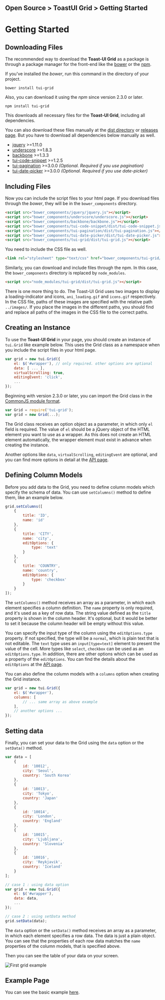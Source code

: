 ## Open Source > ToastUI Grid > Getting Started

# Getting Started

## Downloading Files

The recommended way to download the **Toast-UI Grid** as a package is through a package manager for the front-end like the [bower](http://bower.io) or the [npm](https://www.npmjs.com/).

If you've installed the *bower*, run this command in the directory of your project.

```
bower install tui-grid
```

Also, you can download it using the *npm* since version 2.3.0 or later.

```
npm install tui-grid
```

This downloads all necessary files for the **Toast-UI Grid**, including all dependencies.

You can also download these files manually at the [dist directory](https://github.com/nhnent/tui.grid/tree/production/dist) or [releases page](https://github.com/nhnent/tui.grid/releases). But you have to download all dependencies below manually as well.

- [jquery](https://jquery.com/) >=1.11.0
- [underscore](http://underscorejs.org/) >=1.8.3
- [backbone](http://backbonejs.org/) >=1.3.3
- [tui-code-snippet](https://github.com/nhnent/tui.code-snippett) >=1.2.5
- [tui-pagination](https://github.com/nhnent/tui.pagination) >=3.0.0 *(Optional. Required if you use pagination)*
- [tui-date-picker](https://github.com/nhnent/tui.date-picker) >=3.0.0 *(Optional. Required if you use date-picker)*


## Including Files

Now you can include the script files to your html page. If you download files through the *bower*, they will be in the `bower_components` directory.

```html
<script src="bower_components/jquery/jquery.js"></script>
<script src="bower_components/underscore/underscore.js"></script>
<script src="bower_components/backbone/backbone.js"></script>
<script src="bower_components/tui-code-snippet/dist/tui-code-snippet.js"></script>
<script src="bower_components/tui-pagination/dist/tui-pagination.js"></script>
<script src="bower_components/tui-date-picker/dist/tui-date-picker.js"></script>
<script src="bower_components/tui-grid/dist/tui-grid.js"></script>
```

You need to include the CSS file as well.

```html
<link rel="stylesheet" type="text/css" href="bower_components/tui-grid/dist/tui-grid.css" />
```

Similarly, you can download and include files through the npm. In this case, the `bower_components` directory is replaced by `node_modules`.

```html
<script src="node_modules/tui-grid/dist/tui-grid.js"></script>
```

There is one more thing to do. The Toast-UI Grid uses two images to display a loading-indicator and icons, `ani_loading.gif` and `icons.gif` respectively. In the CSS file, paths of these images are specified with the relative path `../images/`. If you place the images in the different paths, you should find and replace all paths of the images in the CSS file to the correct paths.

## Creating an Instance

To use the **Toast-UI Grid** in your page, you should create an instance of `tui.Grid` like example below.
This uses the Grid class as a namespace when you include the script files in your html page.

```javascript
var grid = new tui.Grid({
    el: $('#wrapper'), // only required. other options are optional
    data: [ ... ],
    virtualScrolling: true,
    editingEvent: 'click',
    ...
});
```

Beginning with version 2.3.0 or later, you can import the Grid class in the [CommonJS module format](https://webpack.js.org/api/module-methods/#commonjs).

```js
var Grid = require('tui-grid');
var grid = new Grid(...);
```

The Grid class receives an option object as a parameter, in which only `el` field is required. The value of `el` should be a jQuery object of the HTML element you want to use as a wrapper. As this does not create an HTML element automatically, the wrapper element must exist in advance when creating the instance.

Another options like `data`, `virtualScrolling`, `editingEvent` are optional, and you can find more options in detail at the [API page](https://nhnent.github.io/tui.grid/api).

## Defining Column Models

Before you add data to the Grid, you need to define column models which specify the schema of data. You can use `setColumns()` method to define them, like an example below.

```javascript
grid.setColumns([
    {
        title: 'ID',
        name: 'id'
    },
    {
        title: 'CITY',
        name: 'city',
        editOptions: {
            type: 'text'    
        }    
    },
    {
        title: 'COUNTRY',
        name: 'country',
        editOptions: {
            type: 'checkbox'    
        }
    }
]);
```

The `setColumns()` method receives an array as a parameter, in which each element specifies a column definition.
The `name` property is only required, and it's used as a key of row data. The string value defined as the `title` property is shown in the column header. It's optional, but it would be better to set it because the column header will be empty without this value.

You can specify the input type of the column using the `editOptions.type` property. If not specified, the type will be a `normal`, which is plain text that is not editable. The `text` type uses an `input[type=text]` element to present the value of the cell. More types like `select`, `checkbox` can be used as an `editOptions.type`. In addition, there are other options which can be used as a property of the `editOptions`. You can find the details about the `editOptions` at the [API page](https://nhnent.github.io/tui.grid/api).

You can also define the column models with a `columns` option when creating the Grid instance.

```javascript
var grid = new tui.Grid({
    el: $('#wrapper'),
    columns: [
        // ... same array as above example
    ],
    // another options ...
});
```

## Setting data

Finally, you can set your data to the Grid using the `data` option or the `setData()` method.

```javascript
var data = [
    {
        id: '10012',
        city: 'Seoul',
        country: 'South Korea'
    },
    {
        id: '10013',
        city: 'Tokyo',
        country: 'Japan'    
    },
    {
        id: '10014',
        city: 'London',
        country: 'England'
    },
    {
        id: '10015',
        city: 'Ljubljana',
        country: 'Slovenia'
    },
    {
        id: '10016',
        city: 'Reykjavik',
        country: 'Iceland'
    }
];

// case 1 : using data option
var grid = new tui.Grid({
    el: $('#wrapper'),
    data: data,
    ...
});

// case 2 : using setData method
grid.setData(data);
```

The `data` option or the `setData()` method receives an array as a parameter, in which each element specifies a row data. The data is just a plain object. You can see that the properties of each row data matches the `name` properties of the column models, that is specified above.

Then you can see the table of your data on your screen.

![First grid example](http://static.toastoven.net/prod_toastuigrid/getting-started.png)


## Example Page

You can see the basic example [here](https://nhnent.github.io/tui.grid/api/tutorial-example01-basic.html).
